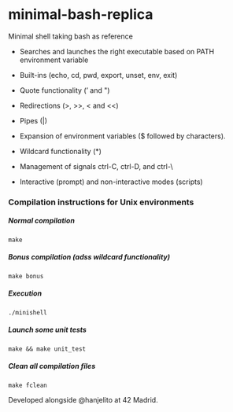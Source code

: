 # minimal-bash-replica
Minimal shell taking bash as reference

- Searches and launches the right executable based on PATH environment variable

- Built-ins (echo, cd, pwd, export, unset, env, exit)

- Quote functionality (’ and ")

- Redirections (>, >>, < and <<)

- Pipes (|)

- Expansion of environment variables ($ followed by characters).

- Wildcard functionality (*)

- Management of signals ctrl-C, ctrl-D, and ctrl-\

- Interactive (prompt) and non-interactive modes (scripts)

### Compilation instructions for Unix environments

##### Normal compilation

```shell
make
```

##### Bonus compilation (adss wildcard functionality)

```shell
make bonus
```

##### Execution

```shell
./minishell
```

##### Launch some unit tests

```shell
make && make unit_test
```

##### Clean all compilation files

```shell
make fclean
```

Developed alongside @hanjelito at 42 Madrid.

